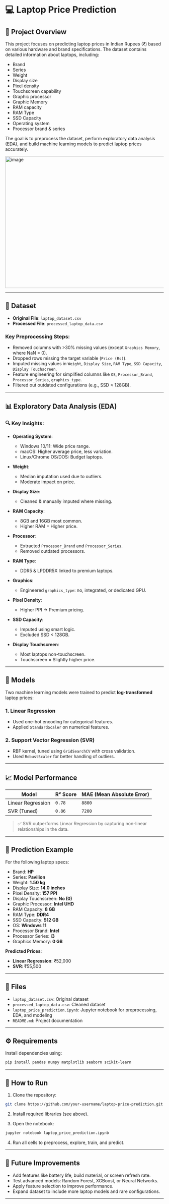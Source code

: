 # 💻 Laptop Price Prediction

## 📝 Project Overview

This project focuses on predicting laptop prices in Indian Rupees (₹) based on various hardware and brand specifications. The dataset contains detailed information about laptops, including:

* Brand
* Series
* Weight
* Display size
* Pixel density
* Touchscreen capability
* Graphic processor
* Graphic Memory
* RAM capacity
* RAM Type
* SSD Capacity
* Operating system
* Processor brand & series

The goal is to preprocess the dataset, perform exploratory data analysis (EDA), and build machine learning models to predict laptop prices accurately.

<img width="643" height="418" alt="image" src="https://github.com/user-attachments/assets/9320e335-77cb-48fe-8021-a5c422404d73" />

---

## 📂 Dataset

* **Original File**: `laptop_dataset.csv`
* **Processed File**: `processed_laptop_data.csv`

### Key Preprocessing Steps:

* Removed columns with >30% missing values (except `Graphics Memory`, where NaN = 0).
* Dropped rows missing the target variable (`Price (Rs)`).
* Imputed missing values in `Weight`, `Display Size`, `RAM Type`, `SSD Capacity`, `Display Touchscreen`.
* Feature engineering for simplified columns like `OS`, `Processor_Brand`, `Processor_Series`, `graphics_type`.
* Filtered out outdated configurations (e.g., SSD < 128GB).

---

## 📊 Exploratory Data Analysis (EDA)

### 🔍 Key Insights:

* **Operating System**:

  * Windows 10/11: Wide price range.
  * macOS: Higher average price, less variation.
  * Linux/Chrome OS/DOS: Budget laptops.

* **Weight**:

  * Median imputation used due to outliers.
  * Moderate impact on price.

* **Display Size**:

  * Cleaned & manually imputed where missing.

* **RAM Capacity**:

  * 8GB and 16GB most common.
  * Higher RAM = Higher price.

* **Processor**:

  * Extracted `Processor_Brand` and `Processor_Series`.
  * Removed outdated processors.

* **RAM Type**:

  * DDR5 & LPDDR5X linked to premium laptops.

* **Graphics**:

  * Engineered `graphics_type`: no, integrated, or dedicated GPU.

* **Pixel Density**:

  * Higher PPI → Premium pricing.

* **SSD Capacity**:

  * Imputed using smart logic.
  * Excluded SSD < 128GB.

* **Display Touchscreen**:

  * Most laptops non-touchscreen.
  * Touchscreen = Slightly higher price.

---

## 🤖 Models

Two machine learning models were trained to predict **log-transformed** laptop prices:

### 1. **Linear Regression**

* Used one-hot encoding for categorical features.
* Applied `StandardScaler` on numerical features.

### 2. **Support Vector Regression (SVR)**

* RBF kernel, tuned using `GridSearchCV` with cross validation.
* Used `RobustScaler` for better handling of outliers.


---

## 📈 Model Performance

| Model             | R² Score | MAE (Mean Absolute Error) |
| ----------------- | -------- | ------------------------- |
| Linear Regression | `0.78`   | `8800`                    |
| SVR (Tuned)       | `0.86`   | `7200`                    |

> ✅ SVR outperforms Linear Regression by capturing non-linear relationships in the data.

---

## 🧪 Prediction Example

For the following laptop specs:

* Brand: **HP**
* Series: **Pavilion**
* Weight: **1.50 kg**
* Display Size: **14.0 inches**
* Pixel Density: **157 PPI**
* Display Touchscreen: **No (0)**
* Graphic Processor: **Intel UHD**
* RAM Capacity: **8 GB**
* RAM Type: **DDR4**
* SSD Capacity: **512 GB**
* OS: **Windows 11**
* Processor Brand: **Intel**
* Processor Series: **i3**
* Graphics Memory: **0 GB**

**Predicted Prices**:

* **Linear Regression**: ₹52,000
* **SVR**: ₹55,500

---

## 📁 Files

* `laptop_dataset.csv`: Original dataset
* `processed_laptop_data.csv`: Cleaned dataset
* `laptop_price_prediction.ipynb`: Jupyter notebook for preprocessing, EDA, and modeling
* `README.md`: Project documentation

---

## ⚙️ Requirements

Install dependencies using:

```bash
pip install pandas numpy matplotlib seaborn scikit-learn
```

---

## 🚀 How to Run

1. Clone the repository:

```bash
git clone https://github.com/your-username/laptop-price-prediction.git
```

2. Install required libraries (see above).

3. Open the notebook:

```bash
jupyter notebook laptop_price_prediction.ipynb
```

4. Run all cells to preprocess, explore, train, and predict.

---

## 🔮 Future Improvements

* Add features like battery life, build material, or screen refresh rate.
* Test advanced models: Random Forest, XGBoost, or Neural Networks.
* Apply feature selection to improve performance.
* Expand dataset to include more laptop models and rare configurations.

---
